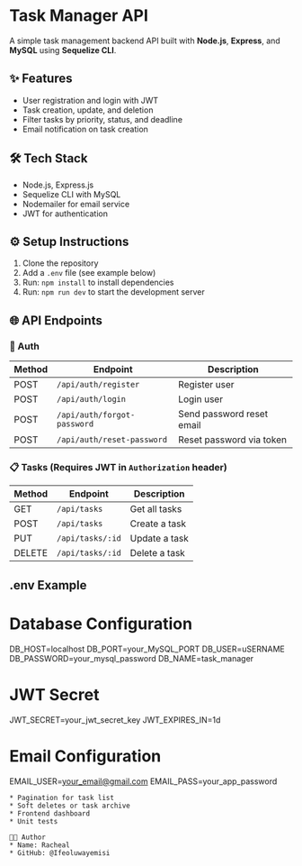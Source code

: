 # Task Manager API

A simple task management backend API built with **Node.js**, **Express**, and **MySQL** using **Sequelize CLI**.

## ✨ Features
- User registration and login with JWT
- Task creation, update, and deletion
- Filter tasks by priority, status, and deadline
- Email notification on task creation

## 🛠 Tech Stack
- Node.js, Express.js
- Sequelize CLI with MySQL
- Nodemailer for email service
- JWT for authentication

## ⚙️ Setup Instructions
1. Clone the repository
2. Add a `.env` file (see example below)
3. Run: `npm install` to install dependencies
4. Run: `npm run dev` to start the development server

## 🌐 API Endpoints

### 🔐 Auth
| Method |       Endpoint             |     Description           |
|--------|----------------------------|---------------------------|
| POST   | `/api/auth/register`       | Register user             |
| POST   | `/api/auth/login`          | Login user                |
| POST   | `/api/auth/forgot-password`| Send password reset email |
| POST   | `/api/auth/reset-password` | Reset password via token  |

### 📋 Tasks (Requires JWT in `Authorization` header)
| Method | Endpoint           | Description        |
|--------|--------------------|--------------------|
| GET    | `/api/tasks`       | Get all tasks      |
| POST   | `/api/tasks`       | Create a task      |
| PUT    | `/api/tasks/:id`   | Update a task      |
| DELETE | `/api/tasks/:id`   | Delete a task      |

## .env Example

# Database Configuration
DB_HOST=localhost
DB_PORT=your_MySQL_PORT 
DB_USER=uSERNAME
DB_PASSWORD=your_mysql_password
DB_NAME=task_manager

# JWT Secret
JWT_SECRET=your_jwt_secret_key
JWT_EXPIRES_IN=1d

# Email Configuration 
EMAIL_USER=your_email@gmail.com
EMAIL_PASS=your_app_password


```  ✅ Todo / Improvements
* Pagination for task list
* Soft deletes or task archive
* Frontend dashboard
* Unit tests

👨‍💻 Author
* Name: Racheal
* GitHub: @Ifeoluwayemisi